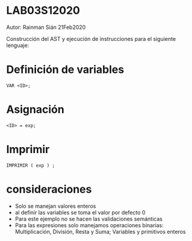 # LAB03S12020

Autor: Rainman Sián
21Feb2020

Construcción del AST y ejecución de instrucciones para el siguiente lenguaje:

# Definición de variables 
`VAR <ID>;`

# Asignación
`<ID> = exp;`

# Imprimir
`IMPRIMIR ( exp ) ;`

# consideraciones
- Solo se manejan valores enteros
- al definir las variables se toma el valor por defecto 0
- Para este ejemplo no se hacen las validaciones semánticas
- Para las expresiones solo manejamos operaciones binarias: Multiplicación, División, Resta y Suma; Variables y primitivos enteros
